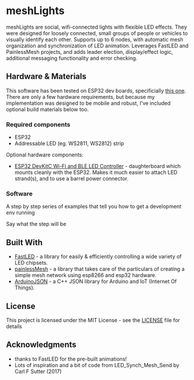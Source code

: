 # meshLights

meshLights are social, wifi-connected lights with flexible LED effects. They were designed for loosely connected, small groups of people or vehicles to visually identify each other. Supports up to 6 nodes, with automatic mesh organization and synchronization of LED animation. Leverages FastLED and PainlessMesh projects, and adds leader election, display/effect logic, additional messaging functionality and error checking.

## Hardware & Materials

This software has been tested on ESP32 dev boards, specificially [this one](https://www.amazon.com/HiLetgo-ESP-WROOM-32-Development-Microcontroller-Integrated/dp/B0718T232Z?ref_=ast_sto_dp).  There are only a few hardware requirements, but because my implementation was designed to be mobile and robust, I've included optional build materials below too.

### Required components
* ESP32
* Addressable LED (eg. WS2811, WS2812) strip

Optional hardware components:
* [ESP32 DevKitC Wi-Fi and BLE LED Controller](https://www.evilgeniuslabs.org/esp32-devkitc-wi-fi-and-ble-led-controller) - daughterboard which mounts cleanly with the ESP32.  Makes it much easier to attach LED strand(s), and to use a barrel power connector.

### Software

A step by step series of examples that tell you how to get a development env running

Say what the step will be

## Built With

* [FastLED](https://github.com/FastLED/FastLED) - a library for easily & efficiently controlling a wide variety of LED chipsets.
* [painlessMesh](https://github.com/gmag11/painlessMesh) - a library that takes care of the particulars of creating a simple mesh network using esp8266 and esp32 hardware.
* [ArduinoJSON](https://github.com/bblanchon/ArduinoJson) - a C++ JSON library for Arduino and IoT (Internet Of Things).

## License

This project is licensed under the MIT License - see the [LICENSE](LICENSE) file for details

## Acknowledgments

* thanks to FastLED for the pre-built animations!
* Lots of inspiration and a bit of code from LED_Synch_Mesh_Send by Carl F Sutter (2017)
